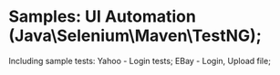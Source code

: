 # Samples: UI Automation (Java\Selenium\Maven\TestNG); 
Including sample tests:
Yahoo - Login tests;
EBay - Login, Upload file;
